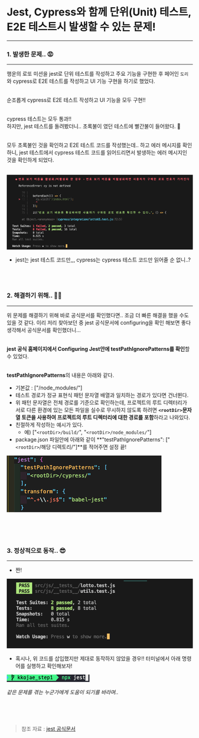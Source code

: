 # Jest, Cypress와 함께 단위(Unit) 테스트, E2E 테스트시 발생할 수 있는 문제!

---

### 1\. 발생한 문제.. 😡

---

행운의 로또 미션을 jest로 단위 테스트를 작성하고 주요 기능을 구현한 후 페어인 `도리`와 cypress로 E2E 테스트를 작성하고 UI 기능 구현을 하기로 했었다.  
<br />

순조롭게 cypress로 E2E 테스트 작성하고 UI 기능을 모두 구현!!  
<br />

cypress 테스트는 모두 통과!!  
하지만, jest 테스트를 돌려봤더니.. 초록불이 였던 테스트에 빨간불이 들어왔다. 🥲  
<br />

모두 초록불인 것을 확인하고 E2E 테스트 코드를 작성했는데.. 하고 에러 메시지를 확인하니, jest 테스트에서 cypress 테스트 코드를 읽어드리면서 발생하는 에러 메시지인 것을 확인하게 되었다.  
<br />

<img src="./jest-with-cypress-문제발생.png" />

- jest는 jest 테스트 코드만,,, cypress는 cypress 테스트 코드만 읽어줄 순 없니..?  
  <br /><br /><br />

### 2\. 해결하기 위해.. 😵‍💫

---

위 문제를 해결하기 위해 바로 공식문서를 확인했다면.. 조금 더 빠른 해결을 했을 수도 있을 것 같다. 이리 저리 찾아보던 중 jest 공식문서에 configuring을 확인 해보면 좋다 생각해서 공식문서를 확인했더니...  
<br />

**jest 공식 홈페이지에서 Configuring Jest안에 testPathIgnorePatterns를 확인**할 수 있었다.  
<br />

**testPathIgnorePatterns**의 내용은 아래와 같다.

- 기본값 : \["/node_modules/"\]
- 테스트 경로가 정규 표현식 패턴 문자열 배열과 일치하는 경로가 있다면 건너뛴다.
- 위 패턴 문자열은 전체 경로를 기준으로 확인하는데, 프로젝트의 루트 디렉터리가 서로 다른 환경에 있는 모든 파일을 실수로 무시하지 않도록 하려면 **`<rootDir>`문자열 토큰을 사용하여 프로젝트의 루트 디렉터리에 대한 경로를 포함**하라고 나와있다.
- 친절하게 작성하는 예시가 있다.
  - 예) \["`<rootDir>/build/`", "`<rootDir>/node_modules/`"\]
- package.json 파일안에 아래와 같이 **"testPathIgnorePatterns": \["`<rootDir>`/해당 디렉토리/"\]**를 적어주면 설정 끝!

<img src="./package.json파일설정.png" />

<br /><br /><br />

### 3\. 정상적으로 동작.. 😎

---

- 짠!

<img src="./jest-with-cypress-문제해결.png" />

- 혹시나, 위 코드를 삽입했지만 제대로 동작하지 않았을 경우!! 터미널에서 아래 명령어를 실행하고 확인해보자!

<img src="./npx-jest.png" />

_같은 문제를 겪는 누군가에게 도움이 되기를 바라며.._

<br /><br /><br />

> 참조 자료 : [jest 공식문서](https://jestjs.io/docs/configuration#testpathignorepatterns-arraystring)
